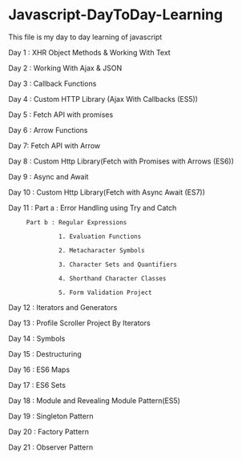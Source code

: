 # Javascript-DayToDay-Learning

This file is my day to day learning of javascript

Day 1 :  XHR Object Methods & Working With Text

Day 2 : Working With Ajax & JSON

Day 3 : Callback Functions

Day 4 : Custom HTTP Library (Ajax With Callbacks (ES5))

Day 5 : Fetch API with promises

Day 6 : Arrow Functions

Day 7: Fetch API with Arrow

Day 8 : Custom Http Library(Fetch with Promises with Arrows (ES6))

Day 9 : Async and Await

Day 10 : Custom Http Library(Fetch with Async Await (ES7))

Day 11 : Part a : Error Handling using Try and Catch 

         Part b : Regular Expressions
         
                  1. Evaluation Functions
                  
                  2. Metacharacter Symbols
                  
                  3. Character Sets and Quantifiers
                  
                  4. Shorthand Character Classes
                  
                  5. Form Validation Project

Day 12  : Iterators and Generators

Day 13 : Profile Scroller Project By Iterators

Day 14 : Symbols

Day 15 : Destructuring 

Day 16 : ES6 Maps

Day 17 : ES6 Sets

Day 18 : Module and Revealing Module Pattern(ES5)

Day 19 : Singleton Pattern

Day 20 : Factory Pattern

Day 21 : Observer Pattern
